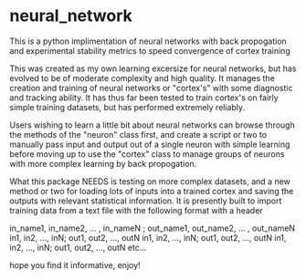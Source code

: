 # neural_network
This is a python implimentation of neural networks with back propogation 
and experimental stability metrics to speed convergence of cortex training

This was created as my own learning excersize for neural networks, but has
evolved to be of moderate complexity and high quality. It manages the 
creation and training of neural networks or "cortex's" with some diagnostic
and tracking ability. It has thus far been tested to train cortex's on fairly
simple training datasets, but has performed extremely reliably.

Users wishing to learn a little bit about neural networks can browse through
the methods of the "neuron" class first, and create a script or two to manually
pass input and output out of a single neuron with simple learning before moving 
up to use the "cortex" class to manage groups of neurons with more complex learning
by back propogation.

What this package NEEDS is testing on more complex datasets, and a new method or
two for loading lots of inputs into a trained cortex and saving the outputs with
relevant statistical information. It is presently built to import training data 
from a text file with the following format with a header

in_name1, in_name2, ... , in_nameN ; out_name1, out_name2, ... , out_nameN
in1, in2, ..., inN; out1, out2, ..., outN 
in1, in2, ..., inN; out1, out2, ..., outN 
in1, in2, ..., inN; out1, out2, ..., outN 
etc...

hope you find it informative, enjoy!

